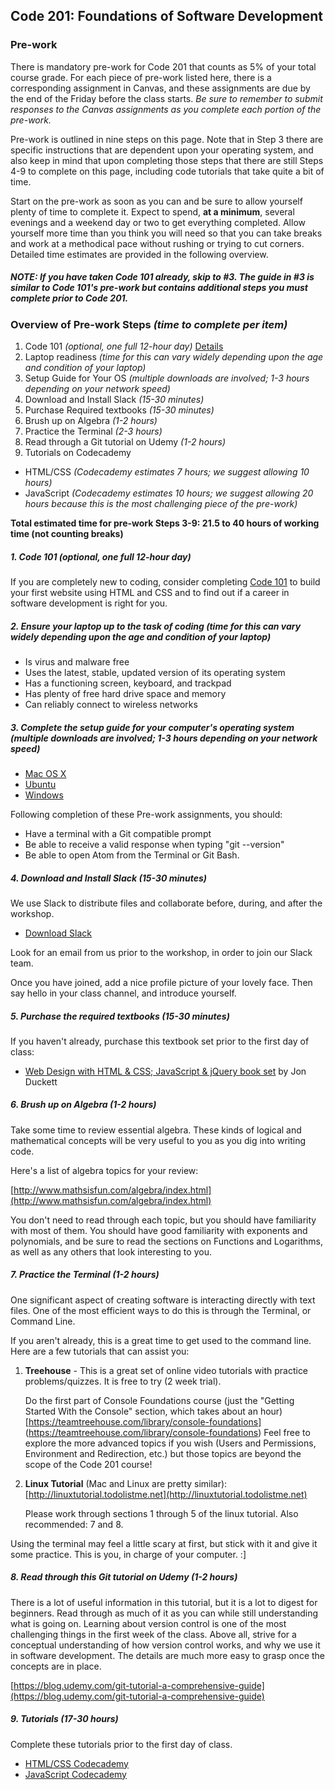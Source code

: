 Code 201: Foundations of Software Development
-----------------------

### Pre-work

There is mandatory pre-work for Code 201 that counts as 5% of your total course grade. For each piece of pre-work listed here, there is a corresponding assignment in Canvas, and these assignments are due by the end of the Friday before the class starts. *Be sure to remember to submit responses to the Canvas assignments as you complete each portion of the pre-work.*

Pre-work is outlined in nine steps on this page. Note that in Step 3 there are specific instructions that are dependent upon your operating system, and also keep in mind that upon completing those steps that there are still Steps 4-9 to complete on this page, including code tutorials that take quite a bit of time.

Start on the pre-work as soon as you can and be sure to allow yourself plenty of time to complete it. Expect to spend, **at a minimum**, several evenings and a weekend day or two to get everything completed. Allow yourself more time than you think you will need so that you can take breaks and work at a methodical pace without rushing or trying to cut corners. Detailed time estimates are provided in the following overview.

##### NOTE: If you have taken Code 101 already, skip to #3. The guide in #3 is similar to Code 101's pre-work but contains additional steps you must complete prior to Code 201.

### Overview of Pre-work Steps *(time to complete per item)*

1. Code 101 *(optional, one full 12-hour day)* [Details](https://www.codefellows.org/courses/code-101/intro-to-software-development-and-careers-in-tech)
2. Laptop readiness *(time for this can vary widely depending upon the age and condition of your laptop)*
3. Setup Guide for Your OS *(multiple downloads are involved; 1-3 hours depending on your network speed)*
4. Download and Install Slack *(15-30 minutes)*
5. Purchase Required textbooks *(15-30 minutes)*
6. Brush up on Algebra *(1-2 hours)*
7. Practice the Terminal *(2-3 hours)*
8. Read through a Git tutorial on Udemy *(1-2 hours)*
9. Tutorials on Codecademy
  - HTML/CSS *(Codecademy estimates 7 hours; we suggest allowing 10 hours)*
  - JavaScript *(Codecademy estimates 10 hours; we suggest allowing 20 hours because this is the most challenging piece of the pre-work)*

**Total estimated time for pre-work Steps 3-9: 21.5 to 40 hours of working time (not counting breaks)**

##### 1. Code 101 *(optional, one full 12-hour day)*
If you are completely new to coding, consider completing <a href="https://www.codefellows.org/courses/code-101/intro-to-software-development-and-careers-in-tech" target="_blank">Code 101</a> to build your first website using HTML and CSS and to find out if a career in software development is right for you.

##### 2. Ensure your laptop up to the task of coding *(time for this can vary widely depending upon the age and condition of your laptop)*

  - Is virus and malware free
  - Uses the latest, stable, updated version of its operating system
  - Has a functioning screen, keyboard, and trackpad
  - Has plenty of free hard drive space and memory
  - Can reliably connect to wireless networks

##### 3. Complete the setup guide for your computer's operating system *(multiple downloads are involved; 1-3 hours depending on your network speed)*

  - [Mac OS X](prework/mac/1_terminal.md)
  - [Ubuntu](prework/ubuntu/1_terminal.md)
  - [Windows](prework/windows/1_terminal.md)

Following completion of these Pre-work assignments, you should:
 - Have a terminal with a Git compatible prompt
 - Be able to receive a valid response when typing "git --version"
 - Be able to open Atom from the Terminal or Git Bash.

##### 4. Download and Install Slack *(15-30 minutes)*

We use Slack to distribute files and collaborate before, during, and after the workshop.

  - <a href="https://slack.com/downloads" target="_blank">Download Slack</a>

Look for an email from us prior to the workshop, in order to join our Slack team.

Once you have joined, add a nice profile picture of your lovely face. Then say hello in your class channel, and introduce yourself.

##### 5. Purchase the required textbooks *(15-30 minutes)*

If you haven't already, purchase this textbook set prior to the first day of class:

  - <a href="http://www.amazon.com/Web-Design-HTML-JavaScript-jQuery/dp/1119038634/ref=mt_hardcover?_encoding=UTF8&amp;me=" target="_blank">Web Design with HTML &amp; CSS; JavaScript &amp; jQuery book set</a> by Jon Duckett

##### 6. Brush up on Algebra *(1-2 hours)*

Take some time to review essential algebra. These kinds of logical and mathematical concepts will be very useful to you as you dig into writing code.

Here's a list of algebra topics for your review:

[http://www.mathsisfun.com/algebra/index.html](http://www.mathsisfun.com/algebra/index.html)

You don't need to read through each topic, but you should have familiarity with most of them. You should have good familiarity with exponents and polynomials, and be sure to read the sections on Functions and Logarithms, as well as any others that look interesting to you.

##### 7. Practice the Terminal *(1-2 hours)*

One significant aspect of creating software is interacting directly with text files. One of the most efficient ways to do this is through the Terminal, or Command Line.

If you aren't already, this is a great time to get used to the command line. Here are a few tutorials that can assist you:

1. **Treehouse** - This is a great set of online video tutorials with practice problems/quizzes.  It is free to try (2 week trial).  

	Do the first part of Console Foundations course (just the "Getting Started With the Console" section, which takes about an hour)  [https://teamtreehouse.com/library/console-foundations] (https://teamtreehouse.com/library/console-foundations)
	Feel free to explore the more advanced topics if you wish (Users and Permissions, Environment and Redirection, etc.) but those topics are beyond the scope of the Code 201 course!

2. **Linux Tutorial** (Mac and Linux are pretty similar): [http://linuxtutorial.todolistme.net](http://linuxtutorial.todolistme.net)

	Please work through sections 1 through 5 of the linux tutorial. Also recommended: 7 and 8.

Using the terminal may feel a little scary at first, but stick with it and give it some practice. This is you, in charge of your computer. :]

##### 8. Read through this Git tutorial on Udemy *(1-2 hours)*

There is a lot of useful information in this tutorial, but it is a lot to digest for beginners. Read through as much of it as you can while still understanding what is going on. Learning about version control is one of the most challenging things in the first week of the class. Above all, strive for a conceptual understanding of how version control works, and why we use it in software development. The details are much more easy to grasp once the concepts are in place.

[https://blog.udemy.com/git-tutorial-a-comprehensive-guide](https://blog.udemy.com/git-tutorial-a-comprehensive-guide)

##### 9. Tutorials *(17-30 hours)*
Complete these tutorials prior to the first day of class.

   - <a href="https://www.codecademy.com/tracks/web" target="_blank">HTML/CSS Codecademy</a>
   - <a href="https://www.codecademy.com/tracks/javascript" target="_blank">JavaScript Codecademy</a>
